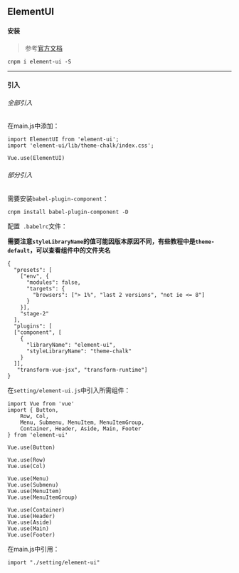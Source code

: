 ## ElementUI

#### 安装

> 参考[官方文档](http://element-cn.eleme.io/#/zh-CN/component/installation)

```
cnpm i element-ui -S
```

----

#### 引入

###### 全部引入

在main.js中添加：

```
import ElementUI from 'element-ui';
import 'element-ui/lib/theme-chalk/index.css';

Vue.use(ElementUI)
```

###### 部分引入

需要安装`babel-plugin-component`：

```
cnpm install babel-plugin-component -D
```

配置` .babelrc`文件：

**需要注意`styleLibraryName`的值可能因版本原因不同，有些教程中是`theme-default`，可以查看组件中的文件夹名**

```
{
  "presets": [
    ["env", {
      "modules": false,
      "targets": {
        "browsers": ["> 1%", "last 2 versions", "not ie <= 8"]
      }
    }],
    "stage-2"
  ],
  "plugins": [
  ["component", [
    {
      "libraryName": "element-ui",
      "styleLibraryName": "theme-chalk"
    }
  ]],
   "transform-vue-jsx", "transform-runtime"]
}
```

在`setting/element-ui.js`中引入所需组件：

```
import Vue from 'vue'
import { Button,
	Row, Col,
	Menu, Submenu, MenuItem, MenuItemGroup,
	Container, Header, Aside, Main, Footer
} from 'element-ui'

Vue.use(Button)

Vue.use(Row)
Vue.use(Col)

Vue.use(Menu)
Vue.use(Submenu)
Vue.use(MenuItem)
Vue.use(MenuItemGroup)

Vue.use(Container)
Vue.use(Header)
Vue.use(Aside)
Vue.use(Main)
Vue.use(Footer)

```

在main.js中引用：

```
import "./setting/element-ui"
```